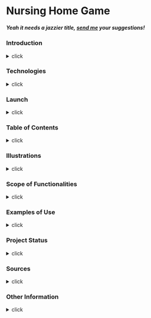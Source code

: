 <h1 id="title">
    Nursing Home Game
</h1>

##### Yeah it needs a jazzier title, <a href="https://twitter.com/Adrienne_es">send me</a> your suggestions!

<h3 id="intro">
    Introduction
</h3>
<details>
    <summary>
        click
    </summary>
    Still under development (obviously).
</details>

<h3 id="tech">Technologies</h3>
    <details>
    <summary>
        click
    </summary>
    Ruby 2.6.3
</details>

<h3 id="launch">
    Launch
</h3>
<details>
    <summary>
        click
    </summary>
TBD.
</details>

<h3 id="contents">
    Table of Contents
</h3>
<details>
    <summary>
        click
    </summary>
    <ul>
        <li>
            <a href="#title">
                Top of page
            </a>
        </li>
        <li>
            <a href="#intro">
                Introduction
            </a>
        </li>
        <li>
            <a href="#tech">
                Technologies
            </a>
        </li>
        <li>
            <a href="#launch">
                Launch
            </a>
        </li>
        <li>
            <a href="#illustrations">
                Illustrations
            </a>
        </li>
        <li>
            <a href="#functions">
                Scope of Functionalities
            </a>
        </li>
        <li>
            <a href="#use">
                Examples of Use
            </a>
        </li>
        <li>
            <a href="#status">
                Project Status
            </a>
        </li>
        <li>
            <a href="#sources">
                Sources
            </a>
        </li>
        <li>
            <a href="#other">
                Other Information
            </a>
        </li>
    </ul>
</details>

<h3 id="illustrations">
    Illustrations
</h3>
<details>
    <summary>
        click
    </summary>
    Under development.
</details>

<h3 id="functions">
    Scope of Functionalities
</h3>

<details>
    <summary>
        click
    </summary>
    Under development.
</details>

<h3 id="use">
    Examples of Use
</h3>

<details>
    <summary>
        click
    </summary>
    Under development.
</details>

<h3 id="status">
    Project Status
</h3>

<details>
    <summary>
        click
    </summary>
    Early days, still under development.
</details>

<h3 id="sources">
    Sources
</h3>

<details>
    <summary>
        click
    </summary>
    <ul>
        <li>
            README.md structure: <a href="https://bulldogjob.com/news/449-how-to-write-a-good-readme-for-your-github-project">
                Article by Rita Łyczywek
            </a>
        </li>
    </ul>
</details>

<h3 id="other">
    Other Information
</h3>

<details>
    <summary>
        click
    </summary>
    Under development.
</details>
